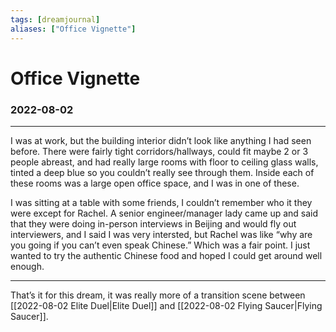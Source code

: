 ```yaml
---
tags: [dreamjournal]
aliases: ["Office Vignette"]
---
```


# Office Vignette
### 2022-08-02
---

I was at work, but the building interior didn’t look like anything I had seen before. There were fairly tight corridors/hallways, could fit maybe 2 or 3 people abreast, and had really large rooms with floor to ceiling glass walls, tinted a deep blue so you couldn’t really see through them. Inside each of these rooms was a large open office space, and I was in one of these.

I was sitting at a table with some friends, I couldn’t remember who it they were except for Rachel. A senior engineer/manager lady came up and said that they were doing in-person interviews in Beijing and would fly out interviewers, and I said I was very intersted, but Rachel was like “why are you going if you can’t even speak Chinese.” Which was a fair point. I just wanted to try the authentic Chinese food and hoped I could get around well enough.

---

That’s it for this dream, it was really more of a transition scene between [[2022-08-02 Elite Duel|Elite Duel]] and [[2022-08-02 Flying Saucer|Flying Saucer]].